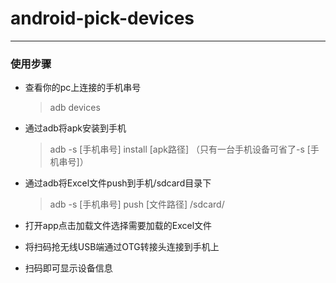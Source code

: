 # android-pick-devices
---
### 使用步骤
* 查看你的pc上连接的手机串号

  > adb devices
* 通过adb将apk安装到手机

  > adb -s [手机串号] install [apk路径] 
  > （只有一台手机设备可省了-s [手机串号]）
* 通过adb将Excel文件push到手机/sdcard目录下

  > adb -s [手机串号] push [文件路径] /sdcard/
* 打开app点击加载文件选择需要加载的Excel文件
* 将扫码抢无线USB端通过OTG转接头连接到手机上
* 扫码即可显示设备信息
